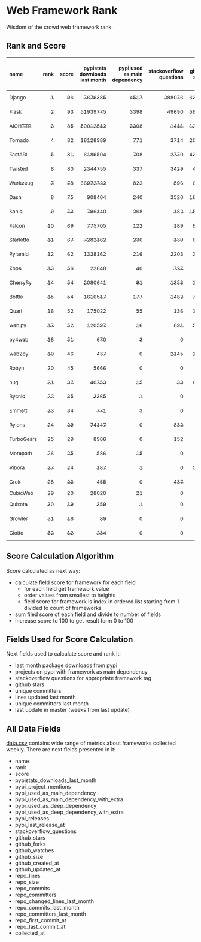 # Web Framework Rank
Wisdom of the crowd web framework rank.

## Rank and Score
<sub>name</sub> | <sub>rank</sub> | <sub>score</sub> | <sub>pypistats downloads last month</sub> | <sub>pypi used as main dependency</sub> | <sub>stackoverflow questions</sub> | <sub>github stars</sub> | <sub>repo unique committers</sub> | <sub>repo changed lines last month</sub> | <sub>repo unique committers last month</sub> | <sub>repo last commit</sub>
:--- | ---: | ---: | ---: | ---: | ---: | ---: | ---: | ---: | ---: | ---:
[<sub>Django</sub>](https://github.com/django/django "first commit: 2005-07-13") | [<sub>1</sub>](# "  +0 last week") | [<sub>96</sub>](# "  +2 last week") | [<sub>7679385</sub>](# "  #5 in pypistats downloads last month +0.4% last week") | [<sub>4517</sub>](# "  #1 in pypi used as main dependency +0.53% last week") | [<sub>288076</sub>](# "  #1 in stackoverflow questions +0.15% last week") | [<sub>63347</sub>](# "  #1 in github stars +0.23% last week") | [<sub>2670</sub>](# "  #1 in repo unique committers +0.0% last week") | [<sub>6007</sub>](# "▲ #2 in repo changed lines last month +16.84% last week") | [<sub>28</sub>](# "  #1 in repo unique committers last month -9.68% last week") | [<sub>2022-04-07</sub>](# "▲ #4 in repo last commit 1 week ago")
[<sub>Flask</sub>](https://github.com/pallets/flask "first commit: 2010-04-06; uses: Werkzeug") | [<sub>2</sub>](# "  +0 last week") | [<sub>93</sub>](# "  +2 last week") | [<sub>51939775</sub>](# "  #2 in pypistats downloads last month +7.92% last week") | [<sub>3398</sub>](# "  #2 in pypi used as main dependency +0.56% last week") | [<sub>49690</sub>](# "  #2 in stackoverflow questions +0.26% last week") | [<sub>58521</sub>](# "  #2 in github stars +0.1% last week") | [<sub>778</sub>](# "  #2 in repo unique committers +0.26% last week") | [<sub>1302</sub>](# "  #6 in repo changed lines last month -0.91% last week") | [<sub>8</sub>](# "▲ #2 in repo unique committers last month +33.33% last week") | [<sub>2022-04-08</sub>](# "▲ #4 in repo last commit 1 week ago")
[<sub>AIOHTTP</sub>](https://github.com/aio-libs/aiohttp "first commit: 2013-10-01") | [<sub>3</sub>](# "▲ +3 last week") | [<sub>85</sub>](# "▲ +7 last week") | [<sub>50012512</sub>](# "  #3 in pypistats downloads last month +6.83% last week") | [<sub>3308</sub>](# "  #3 in pypi used as main dependency +0.61% last week") | [<sub>1411</sub>](# "  #10 in stackoverflow questions +0.21% last week") | [<sub>12311</sub>](# "  #7 in github stars +0.17% last week") | [<sub>660</sub>](# "  #3 in repo unique committers +0.15% last week") | [<sub>251</sub>](# "▲ #11 in repo changed lines last month +175.82% last week") | [<sub>5</sub>](# "▲ #7 in repo unique committers last month +25.0% last week") | [<sub>2022-04-09</sub>](# "▲ #1 in repo last commit 1 week ago")
[<sub>Tornado</sub>](https://github.com/tornadoweb/tornado "first commit: 2009-09-09") | [<sub>4</sub>](# "▲ +4 last week") | [<sub>82</sub>](# "▲ +5 last week") | [<sub>16128989</sub>](# "  #4 in pypistats downloads last month +0.65% last week") | [<sub>771</sub>](# "  #5 in pypi used as main dependency +0.39% last week") | [<sub>3714</sub>](# "  #3 in stackoverflow questions +0.08% last week") | [<sub>20490</sub>](# "  #4 in github stars +0.06% last week") | [<sub>437</sub>](# "  #5 in repo unique committers +0.0% last week") | [<sub>238</sub>](# "▲ #12 in repo changed lines last month +22.68% last week") | [<sub>3</sub>](# "▲ #13 in repo unique committers last month +0.0% last week") | [<sub>2022-04-08</sub>](# "▲ #4 in repo last commit 1 week ago")
[<sub>FastAPI</sub>](https://github.com/tiangolo/fastapi "first commit: 2018-12-05; uses: Starlette") | [<sub>5</sub>](# "▼ -1 last week") | [<sub>81</sub>](# "▼ -1 last week") | [<sub>6189504</sub>](# "  #7 in pypistats downloads last month -0.93% last week") | [<sub>708</sub>](# "  #6 in pypi used as main dependency +1.72% last week") | [<sub>2770</sub>](# "  #6 in stackoverflow questions +1.06% last week") | [<sub>43793</sub>](# "  #3 in github stars +0.44% last week") | [<sub>298</sub>](# "  #8 in repo unique committers +0.0% last week") | [<sub>2098</sub>](# "  #5 in repo changed lines last month -55.92% last week") | [<sub>5</sub>](# "▲ #7 in repo unique committers last month +0.0% last week") | [<sub>2022-04-01</sub>](# "▼ #12 in repo last commit 2 weeks ago")
[<sub>Twisted</sub>](https://github.com/twisted/twisted "first commit: 2001-07-09") | [<sub>6</sub>](# "▼ -3 last week") | [<sub>80</sub>](# "▼ -3 last week") | [<sub>2344755</sub>](# "  #8 in pypistats downloads last month +2.24% last week") | [<sub>337</sub>](# "  #7 in pypi used as main dependency +0.3% last week") | [<sub>3429</sub>](# "  #5 in stackoverflow questions +0.06% last week") | [<sub>4555</sub>](# "  #15 in github stars +0.09% last week") | [<sub>272</sub>](# "  #9 in repo unique committers +0.0% last week") | [<sub>3096</sub>](# "  #3 in repo changed lines last month -64.46% last week") | [<sub>7</sub>](# "▼ #4 in repo unique committers last month -12.5% last week") | [<sub>2022-04-04</sub>](# "▼ #4 in repo last commit 1 week ago")
[<sub>Werkzeug</sub>](https://github.com/pallets/werkzeug "first commit: 2007-05-04; used by: Flask and Quart") | [<sub>7</sub>](# "▼ -2 last week") | [<sub>78</sub>](# "▼ -2 last week") | [<sub>66972722</sub>](# "  #1 in pypistats downloads last month +9.05% last week") | [<sub>822</sub>](# "  #4 in pypi used as main dependency +0.24% last week") | [<sub>596</sub>](# "  #15 in stackoverflow questions -0.33% last week") | [<sub>6029</sub>](# "  #12 in github stars +0.12% last week") | [<sub>459</sub>](# "  #4 in repo unique committers +0.0% last week") | [<sub>986</sub>](# "  #7 in repo changed lines last month +0.0% last week") | [<sub>6</sub>](# "▼ #6 in repo unique committers last month +0.0% last week") | [<sub>2022-04-01</sub>](# "▼ #12 in repo last commit 2 weeks ago")
[<sub>Dash</sub>](https://github.com/plotly/dash "first commit: 2015-04-10") | [<sub>8</sub>](# "▼ -1 last week") | [<sub>75</sub>](# "▼ -3 last week") | [<sub>908404</sub>](# "  #12 in pypistats downloads last month -2.34% last week") | [<sub>240</sub>](# "  #9 in pypi used as main dependency +1.27% last week") | [<sub>3520</sub>](# "  #4 in stackoverflow questions +0.37% last week") | [<sub>16196</sub>](# "  #5 in github stars +0.17% last week") | [<sub>132</sub>](# "  #16 in repo unique committers +0.0% last week") | [<sub>2753</sub>](# "▼ #4 in repo changed lines last month -90.79% last week") | [<sub>5</sub>](# "▼ #7 in repo unique committers last month -16.67% last week") | [<sub>2022-03-31</sub>](# "▼ #12 in repo last commit 2 weeks ago")
[<sub>Sanic</sub>](https://github.com/sanic-org/sanic "first commit: 2016-05-26") | [<sub>9</sub>](# "  +0 last week") | [<sub>73</sub>](# "  -2 last week") | [<sub>796140</sub>](# "  #13 in pypistats downloads last month -0.69% last week") | [<sub>268</sub>](# "  #8 in pypi used as main dependency +0.0% last week") | [<sub>182</sub>](# "  #18 in stackoverflow questions +0.0% last week") | [<sub>15989</sub>](# "  #6 in github stars +0.1% last week") | [<sub>349</sub>](# "  #7 in repo unique committers +0.0% last week") | [<sub>554</sub>](# "▼ #9 in repo changed lines last month +0.0% last week") | [<sub>8</sub>](# "  #2 in repo unique committers last month +0.0% last week") | [<sub>2022-03-31</sub>](# "▼ #12 in repo last commit 2 weeks ago")
[<sub>Falcon</sub>](https://github.com/falconry/falcon "first commit: 2012-12-06; used by: hug") | [<sub>10</sub>](# "▲ +1 last week") | [<sub>69</sub>](# "▲ +2 last week") | [<sub>775705</sub>](# "  #14 in pypistats downloads last month +2.07% last week") | [<sub>122</sub>](# "  #13 in pypi used as main dependency +0.83% last week") | [<sub>189</sub>](# "  #17 in stackoverflow questions +0.0% last week") | [<sub>8740</sub>](# "  #8 in github stars +0.13% last week") | [<sub>194</sub>](# "  #13 in repo unique committers +0.52% last week") | [<sub>501</sub>](# "  #10 in repo changed lines last month +0.8% last week") | [<sub>4</sub>](# "▼ #10 in repo unique committers last month -20.0% last week") | [<sub>2022-04-09</sub>](# "▲ #1 in repo last commit 1 week ago")
[<sub>Starlette</sub>](https://github.com/encode/starlette "first commit: 2018-06-25; used by: FastAPI") | [<sub>11</sub>](# "▼ -1 last week") | [<sub>67</sub>](# "▼ -1 last week") | [<sub>7282162</sub>](# "  #6 in pypistats downloads last month -0.21% last week") | [<sub>236</sub>](# "  #10 in pypi used as main dependency +0.43% last week") | [<sub>139</sub>](# "  #20 in stackoverflow questions +1.46% last week") | [<sub>6820</sub>](# "  #10 in github stars +0.38% last week") | [<sub>209</sub>](# "  #12 in repo unique committers +0.48% last week") | [<sub>61</sub>](# "▲ #16 in repo changed lines last month -1.61% last week") | [<sub>4</sub>](# "  #10 in repo unique committers last month +0.0% last week") | [<sub>2022-04-08</sub>](# "▼ #4 in repo last commit 1 week ago")
[<sub>Pyramid</sub>](https://github.com/Pylons/pyramid "first commit: 2008-07-04; used by: CubicWeb") | [<sub>12</sub>](# "  +0 last week") | [<sub>62</sub>](# "  -1 last week") | [<sub>1338162</sub>](# "  #11 in pypistats downloads last month +1.02% last week") | [<sub>216</sub>](# "  #11 in pypi used as main dependency +0.0% last week") | [<sub>2203</sub>](# "  #7 in stackoverflow questions +0.0% last week") | [<sub>3652</sub>](# "  #16 in github stars +0.05% last week") | [<sub>358</sub>](# "  #6 in repo unique committers +0.0% last week") | [<sub>154</sub>](# "▼ #15 in repo changed lines last month +0.0% last week") | [<sub>1</sub>](# "▲ #16 in repo unique committers last month +0.0% last week") | [<sub>2022-03-13</sub>](# "▼ #19 in repo last commit 4 weeks ago")
[<sub>Zope</sub>](https://github.com/zopefoundation/Zope "first commit: 1996-06-17") | [<sub>13</sub>](# "  +0 last week") | [<sub>56</sub>](# "  +0 last week") | [<sub>22648</sub>](# "▼ #20 in pypistats downloads last month +12.64% last week") | [<sub>40</sub>](# "  #16 in pypi used as main dependency +2.56% last week") | [<sub>727</sub>](# "  #14 in stackoverflow questions +0.0% last week") | [<sub>288</sub>](# "  #25 in github stars +0.0% last week") | [<sub>171</sub>](# "  #14 in repo unique committers +0.0% last week") | [<sub>216</sub>](# "▼ #13 in repo changed lines last month -29.64% last week") | [<sub>4</sub>](# "  #10 in repo unique committers last month +0.0% last week") | [<sub>2022-04-05</sub>](# "▲ #4 in repo last commit 1 week ago")
[<sub>CherryPy</sub>](https://github.com/cherrypy/cherrypy "first commit: 2004-11-20") | [<sub>14</sub>](# "▲ +2 last week") | [<sub>54</sub>](# "▲ -1 last week") | [<sub>2080641</sub>](# "  #9 in pypistats downloads last month +4.87% last week") | [<sub>91</sub>](# "  #14 in pypi used as main dependency +0.0% last week") | [<sub>1353</sub>](# "  #11 in stackoverflow questions -0.15% last week") | [<sub>1526</sub>](# "  #18 in github stars +0.0% last week") | [<sub>145</sub>](# "  #15 in repo unique committers +0.0% last week") | [<sub>4</sub>](# "  #20 in repo changed lines last month +0.0% last week") | [<sub>1</sub>](# "▲ #16 in repo unique committers last month +0.0% last week") | [<sub>2022-03-13</sub>](# "▼ #19 in repo last commit 4 weeks ago")
[<sub>Bottle</sub>](https://github.com/bottlepy/bottle "first commit: 2009-06-30") | [<sub>15</sub>](# "▲ +2 last week") | [<sub>54</sub>](# "▲ +0 last week") | [<sub>1616517</sub>](# "  #10 in pypistats downloads last month +1.71% last week") | [<sub>177</sub>](# "  #12 in pypi used as main dependency +1.14% last week") | [<sub>1482</sub>](# "  #9 in stackoverflow questions -0.07% last week") | [<sub>7582</sub>](# "  #9 in github stars +0.08% last week") | [<sub>226</sub>](# "  #11 in repo unique committers +0.0% last week") | [<sub>0</sub>](# "▼ #22 in repo changed lines last month +100% last week") | [<sub>0</sub>](# "▼ #22 in repo unique committers last month +100% last week") | [<sub>2022-03-01</sub>](# "▼ #22 in repo last commit 6 weeks ago")
[<sub>Quart</sub>](https://gitlab.com/pgjones/quart "first commit: 2017-05-14; uses: Werkzeug") | [<sub>16</sub>](# "▼ -1 last week") | [<sub>52</sub>](# "▼ -3 last week") | [<sub>175022</sub>](# "  #15 in pypistats downloads last month +9.91% last week") | [<sub>55</sub>](# "  #15 in pypi used as main dependency +0.0% last week") | [<sub>136</sub>](# "▼ #21 in stackoverflow questions -0.73% last week") | [<sub>1040</sub>](# "  #19 in github stars +0.39% last week") | [<sub>68</sub>](# "  #19 in repo unique committers +0.0% last week") | [<sub>189</sub>](# "▼ #14 in repo changed lines last month -22.54% last week") | [<sub>2</sub>](# "▼ #14 in repo unique committers last month -50.0% last week") | [<sub>2022-03-26</sub>](# "▼ #12 in repo last commit 3 weeks ago")
[<sub>web.py</sub>](https://github.com/webpy/webpy "first commit: 1970-01-01") | [<sub>17</sub>](# "▼ -3 last week") | [<sub>52</sub>](# "▼ -4 last week") | [<sub>120597</sub>](# "  #16 in pypistats downloads last month +13.47% last week") | [<sub>16</sub>](# "  #18 in pypi used as main dependency +0.0% last week") | [<sub>891</sub>](# "  #12 in stackoverflow questions +0.0% last week") | [<sub>5687</sub>](# "  #14 in github stars +0.05% last week") | [<sub>92</sub>](# "  #18 in repo unique committers +0.0% last week") | [<sub>2</sub>](# "▼ #21 in repo changed lines last month -96.08% last week") | [<sub>1</sub>](# "▼ #16 in repo unique committers last month -66.67% last week") | [<sub>2022-03-27</sub>](# "▼ #12 in repo last commit 2 weeks ago")
[<sub>py4web</sub>](https://github.com/web2py/py4web "first commit: 2019-03-25") | [<sub>18</sub>](# "  +0 last week") | [<sub>51</sub>](# "  -2 last week") | [<sub>670</sub>](# "▼ #25 in pypistats downloads last month -30.86% last week") | [<sub>3</sub>](# "  #21 in pypi used as main dependency +0.0% last week") | [<sub>0</sub>](# "  #23 in stackoverflow questions +100% last week") | [<sub>175</sub>](# "  #27 in github stars +1.16% last week") | [<sub>60</sub>](# "  #20 in repo unique committers +0.0% last week") | [<sub>59738</sub>](# "  #1 in repo changed lines last month -1.98% last week") | [<sub>7</sub>](# "  #4 in repo unique committers last month +0.0% last week") | [<sub>2022-04-02</sub>](# "▼ #4 in repo last commit 2 weeks ago")
[<sub>web2py</sub>](https://github.com/web2py/web2py "first commit: 2011-11-23") | [<sub>19</sub>](# "  +0 last week") | [<sub>46</sub>](# "  +0 last week") | [<sub>437</sub>](# "  #28 in pypistats downloads last month -5.21% last week") | [<sub>0</sub>](# "  #26 in pypi used as main dependency +100% last week") | [<sub>2145</sub>](# "  #8 in stackoverflow questions +0.09% last week") | [<sub>1983</sub>](# "  #17 in github stars -0.1% last week") | [<sub>271</sub>](# "  #10 in repo unique committers +0.0% last week") | [<sub>26</sub>](# "▲ #18 in repo changed lines last month +0.0% last week") | [<sub>1</sub>](# "▲ #16 in repo unique committers last month +0.0% last week") | [<sub>2022-03-21</sub>](# "▼ #18 in repo last commit 3 weeks ago")
[<sub>Robyn</sub>](https://github.com/sansyrox/robyn "first commit: 2021-05-22") | [<sub>20</sub>](# "  +0 last week") | [<sub>45</sub>](# "  +1 last week") | [<sub>5666</sub>](# "  #22 in pypistats downloads last month -28.08% last week") | [<sub>0</sub>](# "  #26 in pypi used as main dependency +100% last week") | [<sub>0</sub>](# "  #23 in stackoverflow questions +100% last week") | [<sub>855</sub>](# "  #20 in github stars +0.23% last week") | [<sub>12</sub>](# "  #27 in repo unique committers +0.0% last week") | [<sub>905</sub>](# "▲ #8 in repo changed lines last month +66.36% last week") | [<sub>2</sub>](# "  #14 in repo unique committers last month -33.33% last week") | [<sub>2022-04-09</sub>](# "  #1 in repo last commit 1 week ago")
[<sub>hug</sub>](https://github.com/hugapi/hug "first commit: 2015-07-17; uses: Falcon") | [<sub>21</sub>](# "  +0 last week") | [<sub>37</sub>](# "  -1 last week") | [<sub>40753</sub>](# "  #18 in pypistats downloads last month +4.44% last week") | [<sub>15</sub>](# "  #19 in pypi used as main dependency +0.0% last week") | [<sub>33</sub>](# "  #22 in stackoverflow questions +0.0% last week") | [<sub>6610</sub>](# "  #11 in github stars +0.05% last week") | [<sub>123</sub>](# "  #17 in repo unique committers +0.0% last week") | [<sub>0</sub>](# "▼ #22 in repo changed lines last month +100% last week") | [<sub>0</sub>](# "▼ #22 in repo unique committers last month +100% last week") | [<sub>2020-08-10</sub>](# "  #27 in repo last commit 87 weeks ago")
[<sub>Pycnic</sub>](https://github.com/nullism/pycnic "first commit: 2015-11-04") | [<sub>22</sub>](# "▲ +6 last week") | [<sub>35</sub>](# "▲ +13 last week") | [<sub>3365</sub>](# "  #23 in pypistats downloads last month -0.56% last week") | [<sub>1</sub>](# "  #23 in pypi used as main dependency +0.0% last week") | [<sub>0</sub>](# "  #23 in stackoverflow questions +100% last week") | [<sub>155</sub>](# "  #28 in github stars +0.0% last week") | [<sub>11</sub>](# "  #28 in repo unique committers +0.0% last week") | [<sub>10</sub>](# "▲ #19 in repo changed lines last month +100% last week") | [<sub>1</sub>](# "▲ #16 in repo unique committers last month +100% last week") | [<sub>2022-04-05</sub>](# "▲ #4 in repo last commit 1 week ago")
[<sub>Emmett</sub>](https://github.com/emmett-framework/emmett "first commit: 2014-10-22") | [<sub>23</sub>](# "▼ -1 last week") | [<sub>34</sub>](# "▼ -1 last week") | [<sub>771</sub>](# "▲ #24 in pypistats downloads last month -17.36% last week") | [<sub>3</sub>](# "  #21 in pypi used as main dependency +0.0% last week") | [<sub>0</sub>](# "  #23 in stackoverflow questions +100% last week") | [<sub>752</sub>](# "  #22 in github stars +0.13% last week") | [<sub>22</sub>](# "  #26 in repo unique committers +0.0% last week") | [<sub>53</sub>](# "▼ #17 in repo changed lines last month -57.26% last week") | [<sub>1</sub>](# "▲ #16 in repo unique committers last month -50.0% last week") | [<sub>2022-03-11</sub>](# "▼ #21 in repo last commit 5 weeks ago")
[<sub>Pylons</sub>](https://github.com/Pylons/pylons "first commit: 2006-02-18") | [<sub>24</sub>](# "  +0 last week") | [<sub>29</sub>](# "  +0 last week") | [<sub>74147</sub>](# "  #17 in pypistats downloads last month +0.88% last week") | [<sub>0</sub>](# "  #26 in pypi used as main dependency +100% last week") | [<sub>832</sub>](# "  #13 in stackoverflow questions +0.0% last week") | [<sub>217</sub>](# "  #26 in github stars +0.46% last week") | [<sub>36</sub>](# "  #22 in repo unique committers +0.0% last week") | [<sub>0</sub>](# "▼ #22 in repo changed lines last month +100% last week") | [<sub>0</sub>](# "▼ #22 in repo unique committers last month +100% last week") | [<sub>2018-01-12</sub>](# "  #30 in repo last commit 222 weeks ago")
[<sub>TurboGears</sub>](https://github.com/TurboGears/tg2 "first commit: 2007-06-27") | [<sub>25</sub>](# "▼ -2 last week") | [<sub>29</sub>](# "▼ +0 last week") | [<sub>8986</sub>](# "  #21 in pypistats downloads last month -12.36% last week") | [<sub>0</sub>](# "  #26 in pypi used as main dependency +100% last week") | [<sub>152</sub>](# "  #19 in stackoverflow questions +0.0% last week") | [<sub>778</sub>](# "  #21 in github stars +0.13% last week") | [<sub>35</sub>](# "  #23 in repo unique committers +0.0% last week") | [<sub>0</sub>](# "▼ #22 in repo changed lines last month +100% last week") | [<sub>0</sub>](# "▼ #22 in repo unique committers last month +100% last week") | [<sub>2021-05-26</sub>](# "  #24 in repo last commit 46 weeks ago")
[<sub>Morepath</sub>](https://github.com/morepath/morepath "first commit: 2013-07-17") | [<sub>26</sub>](# "▼ -1 last week") | [<sub>25</sub>](# "▼ +0 last week") | [<sub>586</sub>](# "  #26 in pypistats downloads last month -23.2% last week") | [<sub>15</sub>](# "  #19 in pypi used as main dependency +0.0% last week") | [<sub>0</sub>](# "  #23 in stackoverflow questions +100% last week") | [<sub>392</sub>](# "  #24 in github stars +0.26% last week") | [<sub>27</sub>](# "  #24 in repo unique committers +0.0% last week") | [<sub>0</sub>](# "▼ #22 in repo changed lines last month +100% last week") | [<sub>0</sub>](# "▼ #22 in repo unique committers last month +100% last week") | [<sub>2021-04-18</sub>](# "  #25 in repo last commit 51 weeks ago")
[<sub>Vibora</sub>](https://github.com/vibora-io/vibora "first commit: 2018-06-13") | [<sub>27</sub>](# "▼ -1 last week") | [<sub>24</sub>](# "▼ +0 last week") | [<sub>187</sub>](# "  #31 in pypistats downloads last month -19.05% last week") | [<sub>1</sub>](# "  #23 in pypi used as main dependency +0.0% last week") | [<sub>0</sub>](# "  #23 in stackoverflow questions +100% last week") | [<sub>5727</sub>](# "  #13 in github stars +0.03% last week") | [<sub>27</sub>](# "  #24 in repo unique committers +0.0% last week") | [<sub>0</sub>](# "▼ #22 in repo changed lines last month +100% last week") | [<sub>0</sub>](# "▼ #22 in repo unique committers last month +100% last week") | [<sub>2019-02-11</sub>](# "  #29 in repo last commit 165 weeks ago")
[<sub>Grok</sub>](https://github.com/zopefoundation/grok "first commit: 2006-10-14") | [<sub>28</sub>](# "▼ -1 last week") | [<sub>23</sub>](# "▼ -1 last week") | [<sub>455</sub>](# "  #27 in pypistats downloads last month -22.49% last week") | [<sub>0</sub>](# "  #26 in pypi used as main dependency +100% last week") | [<sub>437</sub>](# "  #16 in stackoverflow questions +0.0% last week") | [<sub>20</sub>](# "  #31 in github stars +0.0% last week") | [<sub>40</sub>](# "  #21 in repo unique committers +0.0% last week") | [<sub>0</sub>](# "▼ #22 in repo changed lines last month +100% last week") | [<sub>0</sub>](# "▼ #22 in repo unique committers last month +100% last week") | [<sub>2020-09-02</sub>](# "  #26 in repo last commit 84 weeks ago")
[<sub>CubicWeb</sub>](https://forge.extranet.logilab.fr/cubicweb/cubicweb "uses: Pyramid") | [<sub>29</sub>](# "  +0 last week") | [<sub>20</sub>](# "  +0 last week") | [<sub>28020</sub>](# "▲ #19 in pypistats downloads last month +40.54% last week") | [<sub>21</sub>](# "  #17 in pypi used as main dependency +5.0% last week") | [<sub>0</sub>](# "  #23 in stackoverflow questions +100% last week") | [<sub>0</sub>](# "  #32 in github stars +100% last week") | [<sub>0</sub>](# "  #32 in repo unique committers +100% last week") | [<sub>0</sub>](# "▼ #22 in repo changed lines last month +100% last week") | [<sub>0</sub>](# "▼ #22 in repo unique committers last month +100% last week") | [<sub></sub>](# "  #31 in repo last commit")
[<sub>Quixote</sub>](https://github.com/nascheme/quixote "first commit: 2006-03-16") | [<sub>30</sub>](# "  +0 last week") | [<sub>19</sub>](# "  -1 last week") | [<sub>359</sub>](# "  #29 in pypistats downloads last month -0.28% last week") | [<sub>1</sub>](# "  #23 in pypi used as main dependency +0.0% last week") | [<sub>0</sub>](# "  #23 in stackoverflow questions +100% last week") | [<sub>80</sub>](# "  #29 in github stars +0.0% last week") | [<sub>6</sub>](# "  #29 in repo unique committers +0.0% last week") | [<sub>0</sub>](# "▼ #22 in repo changed lines last month +100% last week") | [<sub>0</sub>](# "▼ #22 in repo unique committers last month +100% last week") | [<sub>2022-02-15</sub>](# "▼ #23 in repo last commit 8 weeks ago")
[<sub>Growler</sub>](https://github.com/pyGrowler/Growler "first commit: 2014-08-17") | [<sub>31</sub>](# "  +0 last week") | [<sub>16</sub>](# "  +0 last week") | [<sub>89</sub>](# "  #32 in pypistats downloads last month -23.93% last week") | [<sub>0</sub>](# "  #26 in pypi used as main dependency +100% last week") | [<sub>0</sub>](# "  #23 in stackoverflow questions +100% last week") | [<sub>687</sub>](# "  #23 in github stars +0.15% last week") | [<sub>6</sub>](# "  #29 in repo unique committers +0.0% last week") | [<sub>0</sub>](# "▼ #22 in repo changed lines last month +100% last week") | [<sub>0</sub>](# "▼ #22 in repo unique committers last month +100% last week") | [<sub>2020-03-08</sub>](# "  #28 in repo last commit 109 weeks ago")
[<sub>Giotto</sub>](https://github.com/priestc/giotto "first commit: 2012-02-26") | [<sub>32</sub>](# "  +0 last week") | [<sub>12</sub>](# "  +0 last week") | [<sub>234</sub>](# "  #30 in pypistats downloads last month -29.94% last week") | [<sub>0</sub>](# "  #26 in pypi used as main dependency +100% last week") | [<sub>0</sub>](# "  #23 in stackoverflow questions +100% last week") | [<sub>55</sub>](# "  #30 in github stars +0.0% last week") | [<sub>3</sub>](# "  #31 in repo unique committers +0.0% last week") | [<sub>0</sub>](# "▼ #22 in repo changed lines last month +100% last week") | [<sub>0</sub>](# "▼ #22 in repo unique committers last month +100% last week") | [<sub>2013-10-07</sub>](# "  #31 in repo last commit 444 weeks ago")

## Score Calculation Algorithm
Score calculated as next way:
- calculate field score for framework for each field
  - for each field get framework value
  - order values from smallest to heights
  - field score for framework is index in ordered list starting from 1 divided to count of frameworks
- sum filed score of each field and divide to number of fields
- increase score to 100 to get result form 0 to 100

## Fields Used for Score Calculation
Next fields used to calculate score and rank it:
- last month package downloads from pypi
- projects on pypi with framework as main dependency
- stackoverflow questions for appropriate framework tag
- github stars
- unique committers
- lines updated last month
- unique committers last month
- last update in master (weeks from last update)

## All Data Fields
[data.csv](data.csv) contains wide range of metrics about frameworks collected weekly.
There are next fields presented in it: 

- name
- rank
- score
- pypistats_downloads_last_month
- pypi_project_mentions
- pypi_used_as_main_dependency
- pypi_used_as_main_dependency_with_extra
- pypi_used_as_deep_dependency
- pypi_used_as_deep_dependency_with_extra
- pypi_releases
- pypi_last_release_at
- stackoverflow_questions
- github_stars
- github_forks
- github_watches
- github_size
- github_created_at
- github_updated_at
- repo_lines
- repo_size
- repo_commits
- repo_committers
- repo_changed_lines_last_month
- repo_commits_last_month
- repo_committers_last_month
- repo_first_commit_at
- repo_last_commit_at
- collected_at

